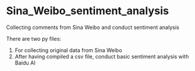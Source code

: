 # Sina_Weibo_sentiment_analysis
Collecting comments from Sina Weibo and conduct sentiment analysis

There are two py files:
1. For collecting original data from Sina Weibo
2. After having compiled a csv file, conduct basic sentiment analysis with Baidu AI
